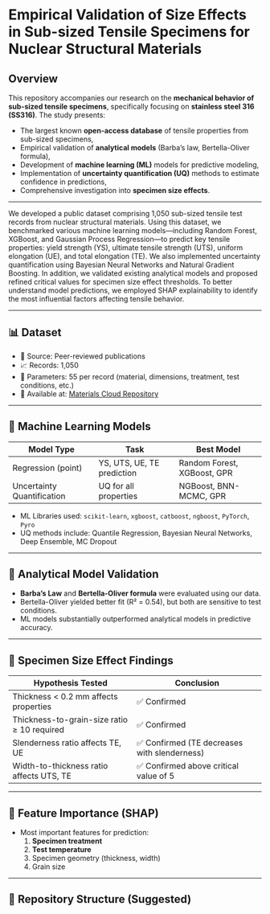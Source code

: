 # Empirical Validation of Size Effects in Sub-sized Tensile Specimens for Nuclear Structural Materials


## Overview

This repository accompanies our research on the **mechanical behavior of sub-sized tensile specimens**, specifically focusing on **stainless steel 316 (SS316)**. The study presents:
- The largest known **open-access database** of tensile properties from sub-sized specimens,
- Empirical validation of **analytical models** (Barba’s law, Bertella-Oliver formula),
- Development of **machine learning (ML)** models for predictive modeling,
- Implementation of **uncertainty quantification (UQ)** methods to estimate confidence in predictions,
- Comprehensive investigation into **specimen size effects**.

---

We developed a public dataset comprising 1,050 sub-sized tensile test records from nuclear structural materials. Using this dataset, we benchmarked various machine learning models—including Random Forest, XGBoost, and Gaussian Process Regression—to predict key tensile properties: yield strength (YS), ultimate tensile strength (UTS), uniform elongation (UE), and total elongation (TE). We also implemented uncertainty quantification using Bayesian Neural Networks and Natural Gradient Boosting. In addition, we validated existing analytical models and proposed refined critical values for specimen size effect thresholds. To better understand model predictions, we employed SHAP explainability to identify the most influential factors affecting tensile behavior.

---

## 📊 Dataset

- 📍 Source: Peer-reviewed publications
- 📈 Records: 1,050
- 📂 Parameters: 55 per record (material, dimensions, treatment, test conditions, etc.)
- 🔗 Available at: [Materials Cloud Repository](https://github.com/avakanski/Subsized-Specimens-Tensile-Properties)

---

## 🧠 Machine Learning Models

| Model Type               | Task                      | Best Model                        |
|--------------------------|---------------------------|-----------------------------------|
| Regression (point)       | YS, UTS, UE, TE prediction| Random Forest, XGBoost, GPR       |
| Uncertainty Quantification | UQ for all properties     | NGBoost, BNN-MCMC, GPR            |

- ML Libraries used: `scikit-learn`, `xgboost`, `catboost`, `ngboost`, `PyTorch`, `Pyro`
- UQ methods include: Quantile Regression, Bayesian Neural Networks, Deep Ensemble, MC Dropout

---

## 🧪 Analytical Model Validation

- **Barba’s Law** and **Bertella-Oliver formula** were evaluated using our data.
- Bertella-Oliver yielded better fit (R² = 0.54), but both are sensitive to test conditions.
- ML models substantially outperformed analytical models in predictive accuracy.

---

## 🔎 Specimen Size Effect Findings

| Hypothesis Tested | Conclusion |
|-------------------|------------|
| Thickness < 0.2 mm affects properties | ✅ Confirmed |
| Thickness-to-grain-size ratio ≥ 10 required | ✅ Confirmed |
| Slenderness ratio affects TE, UE | ✅ Confirmed (TE decreases with slenderness) |
| Width-to-thickness ratio affects UTS, TE | ✅ Confirmed above critical value of 5 |

---

## 📌 Feature Importance (SHAP)

- Most important features for prediction:
  1. **Specimen treatment**
  2. **Test temperature**
  3. Specimen geometry (thickness, width)
  4. Grain size

---

## 📁 Repository Structure (Suggested)

